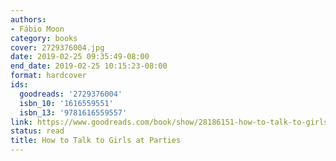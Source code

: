 ```yaml
---
authors:
- Fábio Moon
category: books
cover: 2729376004.jpg
date: 2019-02-25 09:35:49-08:00
end_date: 2019-02-25 10:15:23-08:00
format: hardcover
ids:
  goodreads: '2729376004'
  isbn_10: '1616559551'
  isbn_13: '9781616559557'
link: https://www.goodreads.com/book/show/28186151-how-to-talk-to-girls-at-parties
status: read
title: How to Talk to Girls at Parties
---
```

